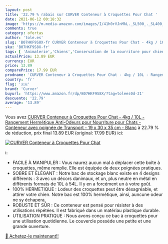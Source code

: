 ```yaml
---
layout: post
title: '22.79 % rabais sur CURVER Conteneur à Croquettes Pour Chat '
date: 2021-06-12 00:18:32
image: 'https://m.media-amazon.com/images/I/41h0rVJnMkL._SL500_._SL400_.jpg'
comments: true
category: ofertas
author: 'tole.es'
slug: 'B07HKF9S8X-fr CURVER Conteneur à Croquettes Pour Chat - 4kg / 10L -...'
sku: 'B07HKF9S8X-fr'
tags: [ 'Animalerie','Chiens','Conservation de la nourriture pour chiens','Mangeoirs et abreuvoirs pour chiens','curver', ]
actualPrice: 13.89 EUR
currency: EUR
price: 13.89
comparePrice: 17.99 EUR
prodname: 'CURVER Conteneur à Croquettes Pour Chat - 4kg / 10L - Rangement Hermétique Anti-Odeurs pour Nourriture pour Chats - Conteneur avec poignée de Transport - 19 x 30 x 35 cm - Blanc'
country: 'fr'
flag: '🇫🇷'
brand: 'Curver'
buyurl: 'https://www.amazon.fr/dp/B07HKF9S8X/?tag=tolees0d-21'
descuento: '22.79'
average: '13.89'
---
```


Vous avez [CURVER Conteneur à Croquettes Pour Chat - 4kg / 10L - Rangement Hermétique Anti-Odeurs pour Nourriture pour Chats - Conteneur avec poignée de Transport - 19 x 30 x 35 cm - Blanc](https://www.amazon.fr/dp/B07HKF9S8X/?tag=tolees0d-21)  à  22.79 % de réduction, prix final  13.89 EUR (original: 17.99 EUR) ici:

[![CURVER Conteneur à Croquettes Pour Chat ](https://m.media-amazon.com/images/I/41h0rVJnMkL._SL500_._SL400_.jpg)](https://www.amazon.fr/dp/B07HKF9S8X/?tag=tolees0d-21)

ℹ️:

- FACILE À MANIPULER : Vous naurez aucun mal à déplacer cette boîte à croquettes, même remplie. Elle est équipée de deux poignées pratiques.
- SOBRE ET ÉLÉGANT : Notre bac de stockage blanc existe en 4 designs différents : 3 avec un décors danimaux, et un, plus neutre en métal en différents formats de 10L à 54L. Il y en a forcément un à votre goût.
- 100% HERMETIQUE : Lodeur des croquettes peut être désagréable, et attirer votre chien. Notre bac est 100% hermétique, ainsi, auncune odeur ne sy échapera,
- ROBUSTE ET SÛR : Ce conteneur est pensé pour résister à des utilisations répétées. Il est fabriqué dans un matériau plastique durable.
- UTILISATION PRATIQUE : Nous avons conçu ce bac à croquettes pour une utilisation quotidienne. Le couvercle possède une petite et une grande ouverture.

[🛒 Achetez-le maintenant!!](https://www.amazon.fr/dp/B07HKF9S8X/?tag=tolees0d-21)
